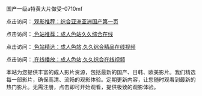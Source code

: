 国产一级a特黄大片做受-0710mf

点击访问：<a href="https://heiliaowt0d7p.pages.dev"> 观影推荐：综合亚洲亚洲国产第一页</a>

点击访问：<a href="https://heiliaoga6s9v.pages.dev"> 色站推荐：成人色站久久综合在线</a>

点击访问：<a href="https://heiliaoow5kzm.pages.dev"> 色站精选：成人色站,久久综合精品在线视频</a>

点击访问：<a href="https://heiliao2dmwwy.pages.dev"> 在线播放：成人色站,久久综合在线视频</a>

本站为您提供丰富的成人影片资源，包括最新的国产、日韩、欧美影片。我们精选每一部影片，确保高清、流畅的观影体验。定期更新内容，让您随时观看到最新的热门影片。无需注册，点击即可开始观看，提供极致的观影体验。

<span style="display:none;">[Canonical link](https://github.com/fd20250710/fd15)</span>
